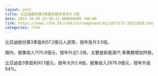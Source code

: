 ```yaml
---
layout: post
title: 比亞迪股份第3季盈利按年急升3.5倍
date: 2022-10-28 22:30:12.000000000 +08:00
link: https://news.rthk.hk/rthk/ch/component/k2/1673173-20221028.htm
categories: rthk
---
```


比亞迪股份第3季盈利57.2億元人民幣，按年急升3.5倍。

期內，營業收入1170.8億元，按年升近1.2倍，主要是新能源汽 車業務增加所致。

比亞迪首3季盈利93.1億元，按年大升2.8倍。營業收入2676.9億元，按年升逾84%。

